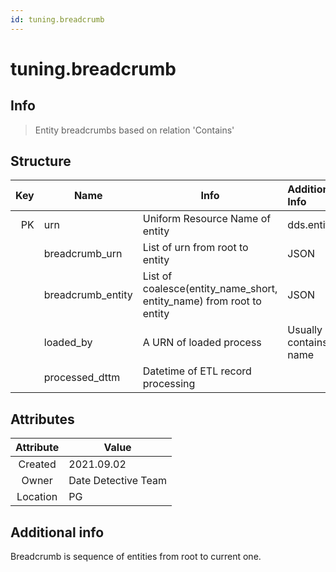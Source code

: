 ```yaml
---
id: tuning.breadcrumb
---
```


# tuning.breadcrumb

## Info

> Entity breadcrumbs based on relation 'Contains'

## Structure

| Key | Name             | Info                                                                  | Additional Info                      |
| ---:| ---------------- | --------------------------------------------------------------------- | :----------------------------------- |
| PK  |urn               | Uniform Resource Name of entity                                       | dds.entity.urn                       |
|     |breadcrumb_urn    | List of urn from root to entity                                       | JSON                                 |
|     |breadcrumb_entity | List of coalesce(entity_name_short, entity_name) from root to entity  | JSON                                 |
|     |loaded_by         | A URN of loaded process                                               | Usually contains DAG name            |
|     |processed_dttm    | Datetime of ETL record processing                                     |                                      | 

## Attributes

|Attribute| Value               |
| :-----: | ------------------- |
|Created  | 2021.09.02          |
|Owner    | Date Detective Team |
|Location | PG                  |

## Additional info

Breadcrumb is sequence of entities from root to current one.